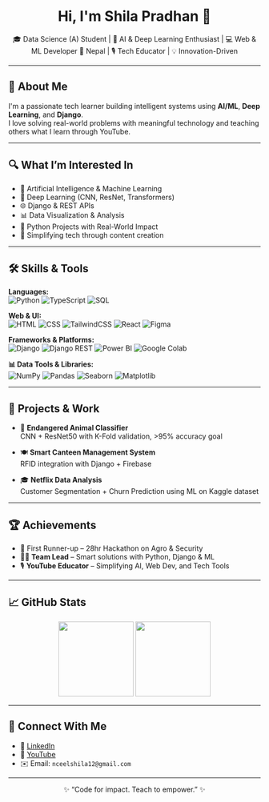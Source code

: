 <h1 align="center">Hi, I'm Shila Pradhan 👋</h1>

<p align="center">
🎓 Data Science (A) Student | 🧠 AI & Deep Learning Enthusiast | 💻 Web & ML Developer  
📍 Nepal | 🎙️ Tech Educator | 💡 Innovation-Driven
</p>

---

## 🚀 About Me

I'm a passionate tech learner building intelligent systems using **AI/ML**, **Deep Learning**, and **Django**.  
I love solving real-world problems with meaningful technology and teaching others what I learn through YouTube.

---

## 🔍 What I’m Interested In

- 🤖 Artificial Intelligence & Machine Learning
- 🧠 Deep Learning (CNN, ResNet, Transformers)
- 🌐 Django & REST APIs
- 📊 Data Visualization & Analysis
- 🧩 Python Projects with Real-World Impact
- 🎥 Simplifying tech through content creation

---

## 🛠️ Skills & Tools

**Languages:**  
![Python](https://img.shields.io/badge/Python-%2314354C.svg?style=flat&logo=python&logoColor=white)
![TypeScript](https://img.shields.io/badge/TypeScript-%23007ACC.svg?style=flat&logo=typescript&logoColor=white)
![SQL](https://img.shields.io/badge/SQL-%2300748F.svg?style=flat&logo=mysql&logoColor=white)

**Web & UI:**  
![HTML](https://img.shields.io/badge/HTML5-%23E34F26.svg?style=flat&logo=html5&logoColor=white)
![CSS](https://img.shields.io/badge/CSS3-%231572B6.svg?style=flat&logo=css3&logoColor=white)
![TailwindCSS](https://img.shields.io/badge/TailwindCSS-%2338B2AC.svg?style=flat&logo=tailwind-css&logoColor=white)
![React](https://img.shields.io/badge/React-%2361DAFB.svg?style=flat&logo=react&logoColor=black)
![Figma](https://img.shields.io/badge/Figma-%23F24E1E.svg?style=flat&logo=figma&logoColor=white)

**Frameworks & Platforms:**  
![Django](https://img.shields.io/badge/Django-%23092E20.svg?style=flat&logo=django&logoColor=white)
![Django REST](https://img.shields.io/badge/Django%20REST-%23092E20.svg?style=flat&logo=django&logoColor=white)
![Power BI](https://img.shields.io/badge/PowerBI-F2C811?style=flat&logo=powerbi&logoColor=black)
![Google Colab](https://img.shields.io/badge/Colab-%23F9AB00.svg?style=flat&logo=googlecolab&logoColor=white)

**📊 Data Tools & Libraries:**  
![NumPy](https://img.shields.io/badge/NumPy-%23013243.svg?style=flat&logo=numpy&logoColor=white)
![Pandas](https://img.shields.io/badge/Pandas-%23150458.svg?style=flat&logo=pandas&logoColor=white)
![Seaborn](https://img.shields.io/badge/Seaborn-%2300CED1.svg?style=flat&logo=python&logoColor=white)
![Matplotlib](https://img.shields.io/badge/Matplotlib-%23FF4081.svg?style=flat&logo=python&logoColor=white)

---

## 🧠 Projects & Work

- 🐾 **Endangered Animal Classifier**  
  CNN + ResNet50 with K-Fold validation, >95% accuracy goal

- 🍽️ **Smart Canteen Management System**  
  RFID integration with Django + Firebase

- 🎓 **Netflix Data Analysis**  
  Customer Segmentation + Churn Prediction using ML on Kaggle dataset

---

## 🏆 Achievements
- 🥈 First Runner-up – 28hr Hackathon on Agro & Security
- 👩‍💼 **Team Lead** – Smart solutions with Python, Django & ML
- 🎙️ **YouTube Educator** – Simplifying AI, Web Dev, and Tech Tools

---

## 📈 GitHub Stats

<p align="center">
  <img src="https://github-readme-stats.vercel.app/api?username=seela493&show_icons=true&theme=tokyonight" height="150"/>
  <img src="https://github-readme-stats.vercel.app/api/top-langs/?username=seela493&layout=compact&theme=tokyonight" height="150"/>
</p>

---

## 📲 Connect With Me

- 🔗 [LinkedIn]((https://www.linkedin.com/in/shilapradhan/))
- 🎥 [YouTube](https://www.youtube.com/watch?v=AAhtiaMPa8I)
- ✉️ Email: `nceelshila12@gmail.com`

---

<p align="center">
✨ “Code for impact. Teach to empower.” ✨  
</p>
